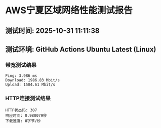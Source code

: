 # AWS宁夏区域网络性能测试报告
## 测试时间: 2025-10-31 11:11:38
## 测试环境: GitHub Actions Ubuntu Latest (Linux)

### 带宽测试结果
```
Ping: 3.986 ms
Download: 1986.83 Mbit/s
Upload: 1504.61 Mbit/s
```

### HTTP连接测试结果
```
HTTP状态码: 307
响应时间: 0.980079秒
下载速度: 0字节/秒
```

